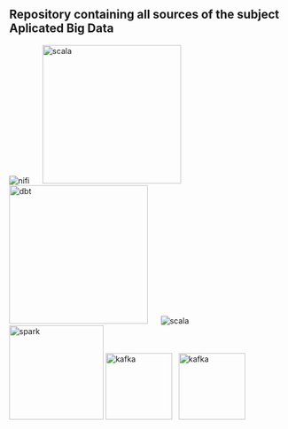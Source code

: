 ## Repository containing all sources of the subject Aplicated Big Data

<div>
  <img src="https://camo.githubusercontent.com/f673cbd7f77ce472e17d2f9a0a2aa660a8fc74b9bdde3b047d737a4633c9fb41/68747470733a2f2f75706c6f61642e77696b696d656469612e6f72672f77696b6970656469612f636f6d6d6f6e732f7468756d622f662f66662f4170616368652d6e6966692d6c6f676f2e7376672f31383070782d4170616368652d6e6966692d6c6f676f2e7376672e706e673f3230313930373033313134333335" alt="nifi">
  &nbsp;&nbsp;&nbsp;&nbsp;
  <img src="https://www.freelogovectors.net/wp-content/uploads/2022/03/debezium_logo_freelogovectors.net_.png" alt="scala" style="width:250px;">
  &nbsp;&nbsp;&nbsp;&nbsp;
  <img src="https://vectorseek.com/wp-content/uploads/2023/09/Dbt-Logo-Vector.svg-.png" alt="dbt" style="width:250px;">
  &nbsp;&nbsp;&nbsp;&nbsp;  
  <img src="https://camo.githubusercontent.com/918155439ec6504851a915f7d4a307649f4bd6213752af7e62a20328f293880e/68747470733a2f2f75706c6f61642e77696b696d656469612e6f72672f77696b6970656469612f636f6d6d6f6e732f7468756d622f332f33392f5363616c612d66756c6c2d636f6c6f722e7376672f32333070782d5363616c612d66756c6c2d636f6c6f722e7376672e706e67" alt="scala">
  &nbsp;&nbsp;&nbsp;&nbsp;
  <img src="https://camo.githubusercontent.com/4067f5ccfe836b1f140b1f8a6bacff85635b59a2f659a2061c23240c493109ec/68747470733a2f2f75706c6f6164732d73736c2e776562666c6f772e636f6d2f3565373234383632373630333435333235333237303236632f3566613732333865396164316234336166353664653930375f6170616368652d737061726b2d77686974652d6c6f676f2d702d3530302e706e67" alt="spark" style="width:170px;">
  <img src="https://encrypted-tbn0.gstatic.com/images?q=tbn:ANd9GcSxmEh006T-YqvhSJ-8qZKiDN4aBphTKfR80Q&s" alt="kafka" width="120px" heigth="auto"> &nbsp;
  <img src="https://pnghq.com/wp-content/uploads/apache-flink-logo-hd-transparent-png-768x768.png" alt="kafka" width="120px" heigth="auto"> &nbsp;
</div>
